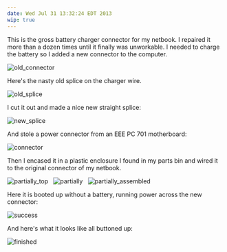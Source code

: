 ```yaml
---
date: Wed Jul 31 13:32:24 EDT 2013
wip: true
---
```

This is the gross battery charger connector for my netbook. I repaired it more than a dozen times until it finally was unworkable. I needed to charge the battery so I added a new connector to the computer.

![old_connector]({{site.url}}/images/power_mod/old_connector.jpg)

Here's the nasty old splice on the charger wire.

![old_splice]({{site.url}}/images/power_mod/old_splice.jpg)

I cut it out and made a nice new straight splice:

![new_splice]({{site.url}}/images/power_mod/new_splice.jpg)

And stole a power connector from an EEE PC 701 motherboard:

![connector]({{site.url}}/images/power_mod/connector.jpg)

Then I encased it in a plastic enclosure I found in my parts bin and wired it to the original connector of my netbook.

![partially_top]({{site.url}}/images/power_mod/partially_top.jpg)
&nbsp;
![partially]({{site.url}}/images/power_mod/partially.jpg)
&nbsp;
![partially_assembled]({{site.url}}/images/power_mod/partially_assembled.jpg)

Here it is booted up without a battery, running power across the new connector:

![success]({{site.url}}/images/power_mod/success.jpg)

And here's what it looks like all buttoned up:

![finished]({{site.url}}/images/power_mod/finished.jpg)
